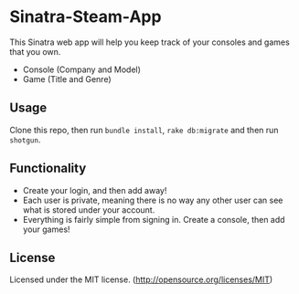 # Sinatra-Steam-App

This Sinatra web app will help you keep track of your consoles and games that you own.

* Console (Company and Model)
* Game (Title and Genre)

## Usage

Clone this repo, then run `bundle install`, `rake db:migrate` and then run `shotgun`.

## Functionality

* Create your login, and then add away!
* Each user is private, meaning there is no way any other user can see what is stored under your account.
* Everything is fairly simple from signing in. Create a console, then add your games!

## License
Licensed under the MIT license. (http://opensource.org/licenses/MIT)
